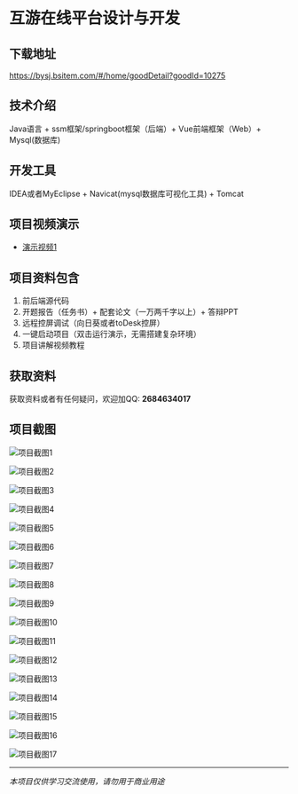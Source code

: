# 互游在线平台设计与开发

## 下载地址
https://bysj.bsitem.com/#/home/goodDetail?goodId=10275

## 技术介绍
Java语言 + ssm框架/springboot框架（后端）+ Vue前端框架（Web）+ Mysql(数据库)

## 开发工具
IDEA或者MyEclipse + Navicat(mysql数据库可视化工具) + Tomcat

## 项目视频演示
- [演示视频1](https://graduation-images.oss-cn-beijing.aliyuncs.com/videos/828%E5%A5%97ssm%E5%BD%95%E5%83%8F/10275_ssm118%E4%BA%BF%E4%BA%92%E6%B8%B8%E5%9C%A8%E7%BA%BF%E5%B9%B3%E5%8F%B0%E8%AE%BE%E8%AE%A1%E4%B8%8E%E5%BC%80%E5%8F%91%2Bvue%E5%BD%95%E5%83%8F.mp4)

## 项目资料包含
1. 前后端源代码
2. 开题报告（任务书）+ 配套论文（一万两千字以上）+ 答辩PPT
3. 远程控屏调试（向日葵或者toDesk控屏）
4. 一键启动项目（双击运行演示，无需搭建复杂环境）
5. 项目讲解视频教程

## 获取资料
获取资料或者有任何疑问，欢迎加QQ: **2684634017**

## 项目截图
![项目截图1](https://graduation-images.oss-cn-beijing.aliyuncs.com/图片/10275/毕设论坛项目主图.jpg)

![项目截图2](https://graduation-images.oss-cn-beijing.aliyuncs.com/图片/10275/1.png)

![项目截图3](https://graduation-images.oss-cn-beijing.aliyuncs.com/图片/10275/2.png)

![项目截图4](https://graduation-images.oss-cn-beijing.aliyuncs.com/图片/10275/3.png)

![项目截图5](https://graduation-images.oss-cn-beijing.aliyuncs.com/图片/10275/4.png)

![项目截图6](https://graduation-images.oss-cn-beijing.aliyuncs.com/图片/10275/5.png)

![项目截图7](https://graduation-images.oss-cn-beijing.aliyuncs.com/图片/10275/6.png)

![项目截图8](https://graduation-images.oss-cn-beijing.aliyuncs.com/图片/10275/7.png)

![项目截图9](https://graduation-images.oss-cn-beijing.aliyuncs.com/图片/10275/8.png)

![项目截图10](https://graduation-images.oss-cn-beijing.aliyuncs.com/图片/10275/9.png)

![项目截图11](https://graduation-images.oss-cn-beijing.aliyuncs.com/图片/10275/10.png)

![项目截图12](https://graduation-images.oss-cn-beijing.aliyuncs.com/图片/10275/11.png)

![项目截图13](https://graduation-images.oss-cn-beijing.aliyuncs.com/图片/10275/12.png)

![项目截图14](https://graduation-images.oss-cn-beijing.aliyuncs.com/图片/10275/13.png)

![项目截图15](https://graduation-images.oss-cn-beijing.aliyuncs.com/图片/10275/14.png)

![项目截图16](https://graduation-images.oss-cn-beijing.aliyuncs.com/图片/10275/15.png)

![项目截图17](https://graduation-images.oss-cn-beijing.aliyuncs.com/图片/10275/16.png)

---
*本项目仅供学习交流使用，请勿用于商业用途*
